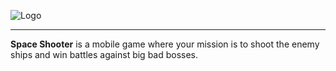 ![Logo](https://user-images.githubusercontent.com/3193712/102813002-d3160580-43a6-11eb-8cee-91458e1cc8e9.png)

---

**Space Shooter** is a mobile game where your mission is to shoot the enemy ships and win battles against big bad bosses.
